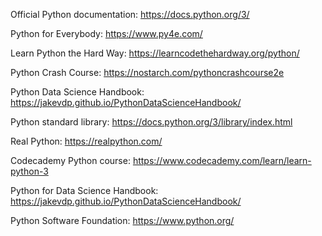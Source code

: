 Official Python documentation: https://docs.python.org/3/

Python for Everybody: https://www.py4e.com/

Learn Python the Hard Way: https://learncodethehardway.org/python/

Python Crash Course: https://nostarch.com/pythoncrashcourse2e

Python Data Science Handbook: https://jakevdp.github.io/PythonDataScienceHandbook/

Python standard library: https://docs.python.org/3/library/index.html

Real Python: https://realpython.com/

Codecademy Python course: https://www.codecademy.com/learn/learn-python-3

Python for Data Science Handbook: https://jakevdp.github.io/PythonDataScienceHandbook/

Python Software Foundation: https://www.python.org/